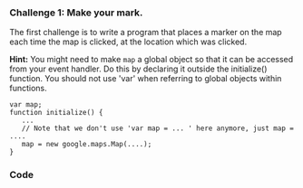 ### Challenge 1: Make your mark.

The first challenge is to write a program that places a marker on the map each time the map is clicked, at the location which was clicked.

**Hint:** You might need to make `map` a global object so that it can be accessed from your event handler. Do this by declaring it outside the initialize() function. You should not use 'var' when referring to global objects within functions.

    var map;
    function initialize() {
       ...
       // Note that we don't use 'var map = ... ' here anymore, just map = ....
       map = new google.maps.Map(....);
    }

### Code

